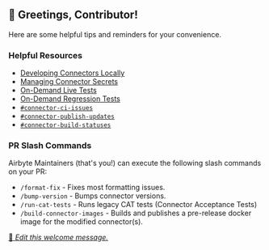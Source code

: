 ## 👋 Greetings, Contributor!

Here are some helpful tips and reminders for your convenience.

### Helpful Resources

- [Developing Connectors Locally](https://docs.airbyte.com/platform/connector-development/local-connector-development)
- [Managing Connector Secrets](https://docs.airbyte.com/platform/connector-development/local-connector-development#managing-connector-secrets)
- [On-Demand Live Tests](https://github.com/airbytehq/airbyte/actions/workflows/live_tests.yml)
- [On-Demand Regression Tests](https://github.com/airbytehq/airbyte/actions/workflows/regression_tests.yml)
- [`#connector-ci-issues`](https://airbytehq-team.slack.com/archives/C05KSGM8MNC)
- [`#connector-publish-updates`](https://airbytehq-team.slack.com/archives/C056HGD1QSW)
- [`#connector-build-statuses`](https://airbytehq-team.slack.com/archives/C02TYE9QL9M)

### PR Slash Commands

Airbyte Maintainers (that's you!) can execute the following slash commands on your PR:

- `/format-fix` - Fixes most formatting issues.
- `/bump-version` - Bumps connector versions.
- `/run-cat-tests` - Runs legacy CAT tests (Connector Acceptance Tests)
- `/build-connector-images` - Builds and publishes a pre-release docker image for the modified connector(s).

[📝 _Edit this welcome message._](https://github.com/airbytehq/airbyte/blob/master/.github/pr-welcome-internal.md)
